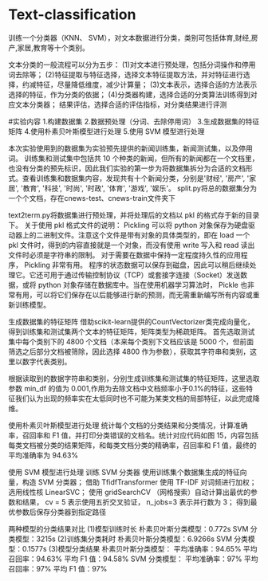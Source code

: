 # Text-classification
训练一个分类器（KNN、 SVM），对文本数据进行分类，类别可包括体育,财经,房产,家居,教育等十个类别。

文本分类的一般流程可以分为五步：
(1)对文本进行预处理，包括分词操作和停用词去除等；
(2)特征提取与特征选择，选择文本特征提取方法，并对特征进行选择，约减特征，尽量降低维度，减少计算量；
(3)文本表示，选择合适的方法表示选择的特征，作为分类的依据；
(4)分类器构建，选择合适的分类算法训练得到对应文本分类器；
结果评估，选择合适的评估指标，对分类结果进行评测

#实验内容
1.构建数据集
2.数据预处理（分词、去除停用词）
3.生成数据集的特征矩阵
4.使用朴素贝叶斯模型进行处理
5.使用 SVM 模型进行处理

本次实验使用到的数据集为实验预先提供的新闻训练集，新闻测试集，以及停用词。
训练集和测试集中包括共 10 个种类的新闻，但所有的新闻都在一个文档里，也没有分类的预先标识，因此我们实验的第一步为将数据集拆分为合适的文档形式。查看训练集和数据集内容，发现共有十个新闻分类，分别是'财经', '房产', '家居', '教育', '科技', '时尚', '时政', '体育', '游戏', '娱乐'。
split.py将总的数据集分为一个个文档，存在cnews-test、cnews-train文件夹下

text2term.py将数据集进行预处理，并将处理后的文档以 pkl 的格式存于新的目录下。
关于使用 pkl 格式文件的说明：
Pickling 可以将 python 对象保存为硬盘驱动器上的二进制文件。注意这个文件是带有对象的具体类型的，即在 load 一个 pkl 文件时，得到的内容直接就是一个对象，而没有使用 write 写入和 read 读出文件时必须是字符串的限制。
对于需要在数据中保持一定程度持久性的应用程序， Pickling 非常有用。 程序的状态数据可以保存到磁盘，因此可以稍后继续处理它。它还可用于通过传输控制协议（TCP）或套接字连接（Socket）发送数据，或将 python 对象存储在数据库中。当在使用机器学习算法时， Pickle 也非常有用，可以将它们保存在以后能够进行新的预测，而无需重新编写所有内容或重新训练模型。

生成数据集的特征矩阵
借助scikit-learn提供的CountVectorizer类完成向量化，得到训练集和测试集两个文本的特征矩阵，矩阵类型为稀疏矩阵。
首先选取测试集中每个类别下的 4800 个文档（本来每个类别下文档应该是 5000 个，但前面筛选之后部分文档被筛除，因此选择 4800 作为参数），获取其字符串和类别，这里以数字代表类别。

根据读取到的数据字符串和类别，分别生成训练集和测试集的特征矩阵，这里选取参数 min_df 的值为 0.001,作用为去除文档中文档频率小于0.1%的特征，这些特征我们认为出现的频率实在太低同时也不可能为某类文档的局部特征，以此完成降维。

使用朴素贝叶斯模型进行处理
统计每个文档的分类结果和分类情况，计算准确率，召回率和 F1 值，并打印分类错误的文档名。统计对应代码如图 15，内容包括每类文档被分类的结果矩阵，和每类文档分类的精确率，召回率和 F1 值，最终的平均准确率为 94.63%

使用 SVM 模型进行处理
训练 SVM 分类器
使用训练集个数据集生成的特征向量，构造 SVM 分类器；
借助 TfidfTransformer 使用 TF-IDF 对词频进行加权；
选用线性核 LinearSVC；
使用 gridSearchCV （网格搜索）自动计算出最优的参数和结果， cv = 5 表示使用五折交叉验证， n_jobs=3 表示并行数为 3；
得到最优参数后保存分类器到指定路径


两种模型的分类结果对比
(1)模型训练时长
朴素贝叶斯分类模型：0.772s
SVM 分类模型：3215s
(2)训练集分类耗时
朴素贝叶斯分类模型：6.9266s
SVM 分类模型：0.1577s
(3)模型分类结果
朴素贝叶斯分类模型：
平均准确率：94.65% 平均召回率：94.63% 平均 F1 值：94.58%
SVM 分类模型：
平均准确率：97%    平均召回率：97%    平均 F1 值：97%
